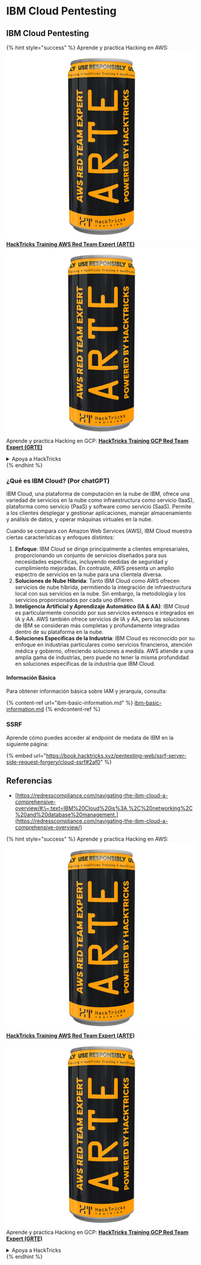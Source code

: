 # IBM Cloud Pentesting

## IBM Cloud Pentesting

{% hint style="success" %}
Aprende y practica Hacking en AWS:<img src="../../.gitbook/assets/image (1) (1) (1).png" alt="" data-size="line">[**HackTricks Training AWS Red Team Expert (ARTE)**](https://training.hacktricks.xyz/courses/arte)<img src="../../.gitbook/assets/image (1) (1) (1).png" alt="" data-size="line">\
Aprende y practica Hacking en GCP: <img src="../../.gitbook/assets/image (2).png" alt="" data-size="line">[**HackTricks Training GCP Red Team Expert (GRTE)**<img src="../../.gitbook/assets/image (2).png" alt="" data-size="line">](https://training.hacktricks.xyz/courses/grte)

<details>

<summary>Apoya a HackTricks</summary>

* Revisa los [**planes de suscripción**](https://github.com/sponsors/carlospolop)!
* **Únete al** 💬 [**grupo de Discord**](https://discord.gg/hRep4RUj7f) o al [**grupo de telegram**](https://t.me/peass) o **síguenos** en **Twitter** 🐦 [**@hacktricks\_live**](https://twitter.com/hacktricks_live)**.**
* **Comparte trucos de hacking enviando PRs a los** [**HackTricks**](https://github.com/carlospolop/hacktricks) y [**HackTricks Cloud**](https://github.com/carlospolop/hacktricks-cloud) repositorios de github.

</details>
{% endhint %}

### ¿Qué es IBM Cloud? (Por chatGPT)

IBM Cloud, una plataforma de computación en la nube de IBM, ofrece una variedad de servicios en la nube como infraestructura como servicio (IaaS), plataforma como servicio (PaaS) y software como servicio (SaaS). Permite a los clientes desplegar y gestionar aplicaciones, manejar almacenamiento y análisis de datos, y operar máquinas virtuales en la nube.

Cuando se compara con Amazon Web Services (AWS), IBM Cloud muestra ciertas características y enfoques distintos:

1. **Enfoque**: IBM Cloud se dirige principalmente a clientes empresariales, proporcionando un conjunto de servicios diseñados para sus necesidades específicas, incluyendo medidas de seguridad y cumplimiento mejoradas. En contraste, AWS presenta un amplio espectro de servicios en la nube para una clientela diversa.
2. **Soluciones de Nube Híbrida**: Tanto IBM Cloud como AWS ofrecen servicios de nube híbrida, permitiendo la integración de infraestructura local con sus servicios en la nube. Sin embargo, la metodología y los servicios proporcionados por cada uno difieren.
3. **Inteligencia Artificial y Aprendizaje Automático (IA & AA)**: IBM Cloud es particularmente conocido por sus servicios extensos e integrados en IA y AA. AWS también ofrece servicios de IA y AA, pero las soluciones de IBM se consideran más completas y profundamente integradas dentro de su plataforma en la nube.
4. **Soluciones Específicas de la Industria**: IBM Cloud es reconocido por su enfoque en industrias particulares como servicios financieros, atención médica y gobierno, ofreciendo soluciones a medida. AWS atiende a una amplia gama de industrias, pero puede no tener la misma profundidad en soluciones específicas de la industria que IBM Cloud.

#### Información Básica

Para obtener información básica sobre IAM y jerarquía, consulta:

{% content-ref url="ibm-basic-information.md" %}
[ibm-basic-information.md](ibm-basic-information.md)
{% endcontent-ref %}

### SSRF

Aprende cómo puedes acceder al endpoint de medata de IBM en la siguiente página:

{% embed url="https://book.hacktricks.xyz/pentesting-web/ssrf-server-side-request-forgery/cloud-ssrf#2af0" %}

## Referencias

* [https://redresscompliance.com/navigating-the-ibm-cloud-a-comprehensive-overview/#:\~:text=IBM%20Cloud%20is%3A,%2C%20networking%2C%20and%20database%20management.](https://redresscompliance.com/navigating-the-ibm-cloud-a-comprehensive-overview/)

{% hint style="success" %}
Aprende y practica Hacking en AWS:<img src="../../.gitbook/assets/image (1) (1) (1).png" alt="" data-size="line">[**HackTricks Training AWS Red Team Expert (ARTE)**](https://training.hacktricks.xyz/courses/arte)<img src="../../.gitbook/assets/image (1) (1) (1).png" alt="" data-size="line">\
Aprende y practica Hacking en GCP: <img src="../../.gitbook/assets/image (2).png" alt="" data-size="line">[**HackTricks Training GCP Red Team Expert (GRTE)**<img src="../../.gitbook/assets/image (2).png" alt="" data-size="line">](https://training.hacktricks.xyz/courses/grte)

<details>

<summary>Apoya a HackTricks</summary>

* Revisa los [**planes de suscripción**](https://github.com/sponsors/carlospolop)!
* **Únete al** 💬 [**grupo de Discord**](https://discord.gg/hRep4RUj7f) o al [**grupo de telegram**](https://t.me/peass) o **síguenos** en **Twitter** 🐦 [**@hacktricks\_live**](https://twitter.com/hacktricks_live)**.**
* **Comparte trucos de hacking enviando PRs a los** [**HackTricks**](https://github.com/carlospolop/hacktricks) y [**HackTricks Cloud**](https://github.com/carlospolop/hacktricks-cloud) repositorios de github.

</details>
{% endhint %}
